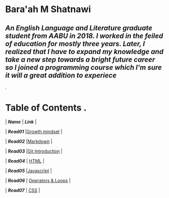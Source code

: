 # Bara'ah M Shatnawi 

***An English Language and Literature graduate student from AABU in 2018. I worked in the feiled of education for mostly three years. Later, I realized that I have to expand my knowledge and take a new step towards  a bright future  career so I joined a programming course which I'm sure it will a great addition to experiece*** 
---
 .

# Table of Contents .

| ***Name***           |  ***Link***            |



| ***Read01***           |[Growth mindset](https://baraahshatnawi.github.io/Reading-notes/Growthmindset)               |

| ***Read02***           |[Markdown](https://baraahshatnawi.github.io/Reading-notes/Markdown)               |

| ***Read03***           |[Git Introduction](https://baraahshatnawi.github.io/Reading-notes/GitIntro)               |

| ***Read04***            | [HTML](https://baraahshatnawi.github.io/Reading-notes/html)             |


| ***Read05***            |[Javascript](https://baraahshatnawi.github.io/Reading-notes/javascript) |

| ***Read06***            | [Operators & Loops](https://baraahshatnawi.github.io/Reading-notes/operatorLoop)                 |

| ***Read07***             | [CSS](https://baraahshatnawi.github.io/Readind-notes/cssfile)    |